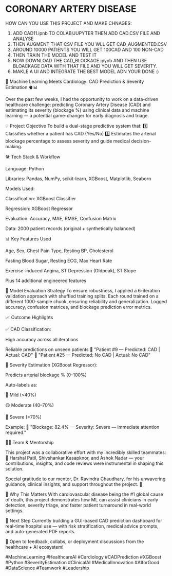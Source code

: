 # CORONARY ARTERY DISEASE

HOW CAN YOU USE THIS PROJECT AND MAKE CHNAGES:
1. ADD CAD11.ipnb TO COLAB/JUPYTER THEN ADD CAD.CSV FILE AND ANALYSE
2. THEN AUGMENT THAT CSV FILE YOU WLL GET CAD_AUGMENTED.CSV
3. AROUND 10000 PATIENTS YOU WILL GET 100CAD AND 100 NON-CAD
4. THEN TRAIN THE MODEL AND TEST IT
5. NOW DOWNLOAD THE CAD_BLOCKAGE.ipynb AND THEN USE BLOACKAGE DATA WITH THAT FILE AND YOU WILL GET SEVERITY.
6. MAKLE A UI AND INTEGRATE THE BEST MODEL ADN YOUR DONE :)

   
🚨 Machine Learning Meets Cardiology: CAD Prediction & Severity Estimation 🫀📊

Over the past few weeks, I had the opportunity to work on a data-driven healthcare challenge: predicting Coronary Artery Disease (CAD) and estimating its severity (blockage %) using clinical data and machine learning — a potential game-changer for early diagnosis and triage.

💡 Project Objective
To build a dual-stage predictive system that:
1️⃣ Classifies whether a patient has CAD (Yes/No)
2️⃣ Estimates the arterial blockage percentage to assess severity and guide medical decision-making.

🛠️ Tech Stack & Workflow

Language: Python

Libraries: Pandas, NumPy, scikit-learn, XGBoost, Matplotlib, Seaborn

Models Used:

Classification: XGBoost Classifier

Regression: XGBoost Regressor

Evaluation: Accuracy, MAE, RMSE, Confusion Matrix

Data: 2000 patient records (original + synthetically balanced)

📊 Key Features Used

Age, Sex, Chest Pain Type, Resting BP, Cholesterol

Fasting Blood Sugar, Resting ECG, Max Heart Rate

Exercise-induced Angina, ST Depression (Oldpeak), ST Slope

Plus 14 additional engineered features

🧪 Model Evaluation Strategy
To ensure robustness, I applied a 6-iteration validation approach with shuffled training splits. Each round trained on a different 1000-sample chunk, ensuring reliability and generalization. Logged accuracy, confusion matrices, and blockage prediction error metrics.

📈 Outcome Highlights

✅ CAD Classification:

High accuracy across all iterations

Reliable predictions on unseen patients
🔹 "Patient #9 — Predicted: CAD | Actual: CAD"
🔹 "Patient #25 — Predicted: No CAD | Actual: No CAD"

📏 Severity Estimation (XGBoost Regressor):

Predicts arterial blockage % (0–100%)

Auto-labels as:

🔵 Mild (<40%)

🟡 Moderate (40–70%)

🔴 Severe (>70%)

Example:
🔹 "Blockage: 82.4% — Severity: Severe — Immediate attention required."

🧑‍💻 Team & Mentorship

This project was a collaborative effort with my incredibly skilled teammates:
🎯 Harshal Patil, Shivshankar Kasapknor, and Ashok Nadar — your contributions, insights, and code reviews were instrumental in shaping this solution.

Special gratitude to our mentor, Dr. Ravindra Chaudhary, for his unwavering guidance, clinical insights, and support throughout the project. 🙏

🙌 Why This Matters
With cardiovascular disease being the #1 global cause of death, this project demonstrates how ML can assist clinicians in early detection, severity triage, and faster patient turnaround in real-world settings.

🚀 Next Step
Currently building a GUI-based CAD prediction dashboard for real-time hospital use — with risk stratification, medical advice prompts, and auto-generated PDF reports.

📢 Open to feedback, collabs, or deployment discussions from the healthcare + AI ecosystem!

#MachineLearning #HealthcareAI #Cardiology #CADPrediction #XGBoost #Python #SeverityEstimation #ClinicalAI #MedicalInnovation #AIforGood #DataScience #Teamwork #Leadership
